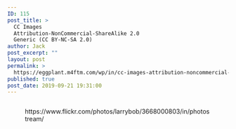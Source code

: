 ```yaml
---
ID: 115
post_title: >
  CC Images
  Attribution-NonCommercial-ShareAlike 2.0
  Generic (CC BY-NC-SA 2.0)
author: Jack
post_excerpt: ""
layout: post
permalink: >
  https://eggplant.m4ftm.com/wp/in/cc-images-attribution-noncommercial-sharealike-2-0-generic-cc-by-nc-sa-2-0/
published: true
post_date: 2019-09-21 19:31:00
---
```

<!-- wp:image {"id":117} -->
<figure class="wp-block-image"><img src="https://eggplant.m4ftm.com/wp/wp-content/uploads/2019/09/15597237063_72b05389ba_k-1024x683.jpg" alt="" class="wp-image-117"/></figure>
<!-- /wp:image -->

<!-- wp:image {"id":121} -->
<figure class="wp-block-image"><img src="https://eggplant.m4ftm.com/wp/wp-content/uploads/2019/09/3668000803_459da44f5a_z.jpg" alt="" class="wp-image-121"/><figcaption>https://www.flickr.com/photos/larrybob/3668000803/in/photostream/ </figcaption></figure>
<!-- /wp:image -->

<!-- wp:image {"id":122} -->
<figure class="wp-block-image"><img src="https://eggplant.m4ftm.com/wp/wp-content/uploads/2019/09/3666823665_bf84f62b00_z.jpg" alt="" class="wp-image-122"/></figure>
<!-- /wp:image -->

<!-- wp:image {"id":123} -->
<figure class="wp-block-image"><img src="https://eggplant.m4ftm.com/wp/wp-content/uploads/2019/09/3667627098_9fcbd8ff68_z.jpg" alt="" class="wp-image-123"/></figure>
<!-- /wp:image -->

<!-- wp:image {"id":124} -->
<figure class="wp-block-image"><img src="https://eggplant.m4ftm.com/wp/wp-content/uploads/2019/09/3666819887_04e6a0839f_z.jpg" alt="" class="wp-image-124"/></figure>
<!-- /wp:image -->

<!-- wp:image {"id":125} -->
<figure class="wp-block-image"><img src="https://eggplant.m4ftm.com/wp/wp-content/uploads/2019/09/3666818037_dac60f19a1_z.jpg" alt="" class="wp-image-125"/></figure>
<!-- /wp:image -->

<!-- wp:image {"id":126} -->
<figure class="wp-block-image"><img src="https://eggplant.m4ftm.com/wp/wp-content/uploads/2019/09/3667621240_8e173d7636_z.jpg" alt="" class="wp-image-126"/></figure>
<!-- /wp:image -->

<!-- wp:image {"id":127} -->
<figure class="wp-block-image"><img src="https://eggplant.m4ftm.com/wp/wp-content/uploads/2019/09/3667619378_38d61a62d0_z.jpg" alt="" class="wp-image-127"/></figure>
<!-- /wp:image -->

<!-- wp:paragraph -->
<p></p>
<!-- /wp:paragraph -->

<!-- wp:paragraph -->
<p></p>
<!-- /wp:paragraph -->

<!-- wp:paragraph -->
<p></p>
<!-- /wp:paragraph -->

<!-- wp:paragraph -->
<p></p>
<!-- /wp:paragraph -->

<!-- wp:paragraph -->
<p></p>
<!-- /wp:paragraph -->

<!-- wp:paragraph -->
<p></p>
<!-- /wp:paragraph -->

<!-- wp:block {"ref":116} /-->